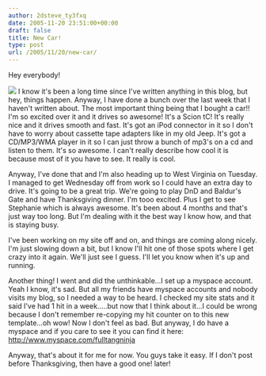 ```yaml
---
author: 2dsteve_ty3fxq
date: 2005-11-20 23:51:00+00:00
draft: false
title: New Car!
type: post
url: /2005/11/20/new-car/
---
```


Hey everybody!

![](http://www.bitsandbinary.com/images/DSC00859.JPG)
I know it's been a long time since I've written anything in this blog, but hey, things happen. Anyway, I have done a bunch over the last week that I haven't written about. The most important thing being that I bought a car!! I'm so excited over it and it drives so awesome! It's a Scion tC! It's really nice and it drives smooth and fast. It's got an iPod connector in it so I don't have to worry about cassette tape adapters like in my old Jeep. It's got a CD/MP3/WMA player in it so I can just throw a bunch of mp3's on a cd and listen to them. It's so awesome. I can't really describe how cool it is because most of it you have to see. It really is cool.

Anyway, I've done that and I'm also heading up to West Virginia on Tuesday. I managed to get Wednesday off from work so I could have an extra day to drive. It's going to be a great trip. We're going to play DnD and Baldur's Gate and have Thanksgiving dinner. I'm tooo excited. Plus I get to see Stephanie which is always awesome. It's been about 4 months and that's just way too long. But I'm dealing with it the best way I know how, and that is staying busy.

I've been working on my site off and on, and things are coming along nicely. I'm just slowing down a bit, but I know I'll hit one of those spots where I get crazy into it again. We'll just see I guess. I'll let you know when it's up and running.

Another thing! I went and did the unthinkable...I set up a myspace account. Yeah I know, it's sad. But all my friends have myspace accounts and nobody visits my blog, so I needed a way to be heard. I checked my site stats and it said I've had 1 hit in a week.....but now that I think about it...I could be wrong because I don't remember re-copying my hit counter on to this new template...oh wow! Now I don't feel as bad. But anyway, I do have a myspace and if you care to see it you can find it here: http://www.myspace.com/fulltangninja

Anyway, that's about it for me for now. You guys take it easy. If I don't post before Thanksgiving, then have a good one! later!
